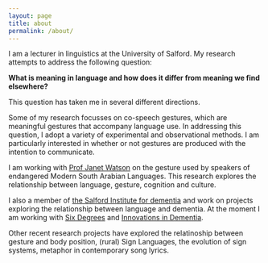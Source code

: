 ```yaml
---
layout: page
title: about
permalink: /about/
---
```

I am a lecturer in linguistics at the University of Salford. My research attempts to address the following question: 

__What is meaning in language and how does it differ from meaning we find elsewhere?__ 

This question has taken me in several different directions.

Some of my research focusses on co-speech gestures, which are meaningful gestures that accompany language use. In addressing this question, I adopt a variety of experimental and observational methods. I am particularly interested in whether or not gestures are produced with the intention to communicate.

I am working with [Prof Janet Watson](https://ahc.leeds.ac.uk/languages/staff/151/janet-c-e-watson) on the gesture used by speakers of endangered Modern South Arabian Languages. This research explores the relationship between language, gesture, cognition and culture. 

I also a member of [the Salford Institute for dementia](https://www.salford.ac.uk/salford-institute-for-dementia) and work on projects exploring the relationship between language and dementia. At the moment I am working with [Six Degrees](http://six-degrees.org.uk/) and [Innovations in Dementia](http://www.innovationsindementia.org.uk/). 

Other recent research projects have explored the relatinoship between gesture and body position, (rural) Sign Languages, the evolution of sign systems, metaphor in contemporary song lyrics.


